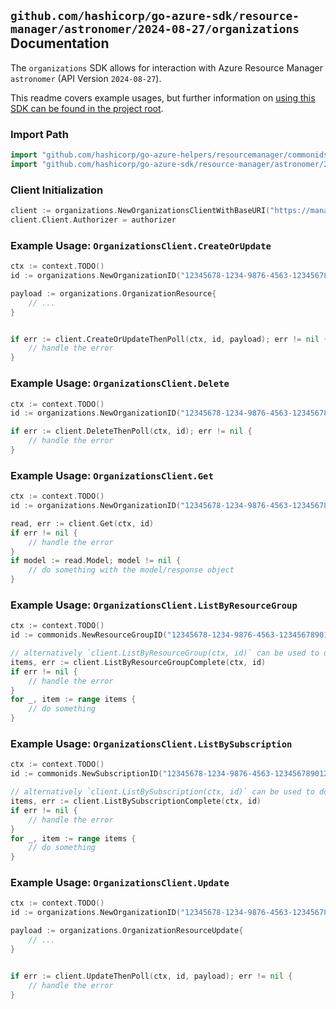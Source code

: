 
## `github.com/hashicorp/go-azure-sdk/resource-manager/astronomer/2024-08-27/organizations` Documentation

The `organizations` SDK allows for interaction with Azure Resource Manager `astronomer` (API Version `2024-08-27`).

This readme covers example usages, but further information on [using this SDK can be found in the project root](https://github.com/hashicorp/go-azure-sdk/tree/main/docs).

### Import Path

```go
import "github.com/hashicorp/go-azure-helpers/resourcemanager/commonids"
import "github.com/hashicorp/go-azure-sdk/resource-manager/astronomer/2024-08-27/organizations"
```


### Client Initialization

```go
client := organizations.NewOrganizationsClientWithBaseURI("https://management.azure.com")
client.Client.Authorizer = authorizer
```


### Example Usage: `OrganizationsClient.CreateOrUpdate`

```go
ctx := context.TODO()
id := organizations.NewOrganizationID("12345678-1234-9876-4563-123456789012", "example-resource-group", "organizationName")

payload := organizations.OrganizationResource{
	// ...
}


if err := client.CreateOrUpdateThenPoll(ctx, id, payload); err != nil {
	// handle the error
}
```


### Example Usage: `OrganizationsClient.Delete`

```go
ctx := context.TODO()
id := organizations.NewOrganizationID("12345678-1234-9876-4563-123456789012", "example-resource-group", "organizationName")

if err := client.DeleteThenPoll(ctx, id); err != nil {
	// handle the error
}
```


### Example Usage: `OrganizationsClient.Get`

```go
ctx := context.TODO()
id := organizations.NewOrganizationID("12345678-1234-9876-4563-123456789012", "example-resource-group", "organizationName")

read, err := client.Get(ctx, id)
if err != nil {
	// handle the error
}
if model := read.Model; model != nil {
	// do something with the model/response object
}
```


### Example Usage: `OrganizationsClient.ListByResourceGroup`

```go
ctx := context.TODO()
id := commonids.NewResourceGroupID("12345678-1234-9876-4563-123456789012", "example-resource-group")

// alternatively `client.ListByResourceGroup(ctx, id)` can be used to do batched pagination
items, err := client.ListByResourceGroupComplete(ctx, id)
if err != nil {
	// handle the error
}
for _, item := range items {
	// do something
}
```


### Example Usage: `OrganizationsClient.ListBySubscription`

```go
ctx := context.TODO()
id := commonids.NewSubscriptionID("12345678-1234-9876-4563-123456789012")

// alternatively `client.ListBySubscription(ctx, id)` can be used to do batched pagination
items, err := client.ListBySubscriptionComplete(ctx, id)
if err != nil {
	// handle the error
}
for _, item := range items {
	// do something
}
```


### Example Usage: `OrganizationsClient.Update`

```go
ctx := context.TODO()
id := organizations.NewOrganizationID("12345678-1234-9876-4563-123456789012", "example-resource-group", "organizationName")

payload := organizations.OrganizationResourceUpdate{
	// ...
}


if err := client.UpdateThenPoll(ctx, id, payload); err != nil {
	// handle the error
}
```

